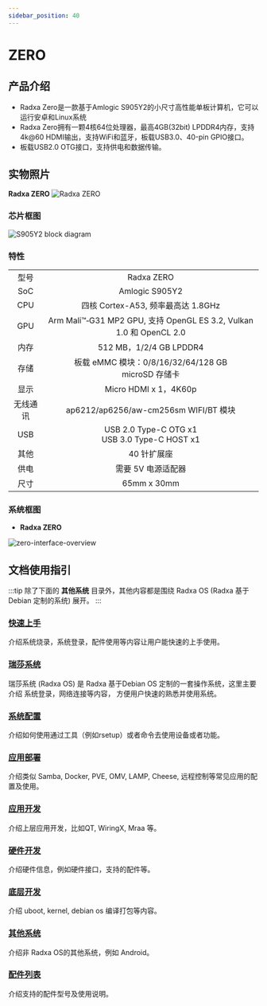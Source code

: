 ```yaml
---
sidebar_position: 40
---
```


# ZERO

## 产品介绍

- Radxa Zero是一款基于Amlogic S905Y2的小尺寸高性能单板计算机，它可以运行安卓和Linux系统
- Radxa Zero拥有一颗4核64位处理器，最高4GB(32bit) LPDDR4内存，支持4k@60 HDMI输出，支持WiFi和蓝牙，板载USB3.0、40-pin GPIO接口。
- 板载USB2.0 OTG接口，支持供电和数据传输。

## 实物照片

**Radxa ZERO**
![Radxa ZERO](/img/zero/zero/Zero_ports.webp)

### 芯片框图

![S905Y2 block diagram](/img/zero/zero/S905Y2-block-digram.webp)

### 特性

<table>
    <tr>
        <td align="center">型号</td>
        <td align="center">Radxa ZERO</td>
    </tr>
    <tr>
        <td align="center">SoC</td>
        <td colspan="2" align="center">Amlogic S905Y2</td>
    </tr>
    <tr>
        <td align="center">CPU</td>
        <td colspan="2" align="center">四核 Cortex-A53, 频率最高达 1.8GHz</td>
    </tr>
    <tr>
        <td align="center">GPU</td>
        <td colspan="2" align="center">Arm Mali™‑G31 MP2 GPU, 支持 OpenGL ES 3.2, Vulkan 1.0 和 OpenCL 2.0</td>
    </tr>
    <tr>
        <td align="center">内存</td>
        <td colspan="2" align="center">512 MB，1/2/4 GB LPDDR4</td>
    </tr>
    <tr>
        <td align="center">存储</td>
        <td align="center">板载 eMMC 模块：0/8/16/32/64/128 GB<br/>microSD 存储卡</td>
    </tr>
    <tr>
        <td align="center">显示</td>
        <td colspan="2" align="center">Micro HDMI x 1，4K60p</td>
    </tr>
    <tr>
        <td align="center">无线通讯</td>
        <td align="center">ap6212/ap6256/aw-cm256sm WIFI/BT 模块</td>
    </tr>
    <tr>
        <td align="center">USB</td>
        <td colspan="2" align="center">USB 2.0 Type-C OTG x1<br/>USB 3.0 Type-C HOST x1</td>
    </tr>
    <tr>
        <td align="center">其他</td>
        <td colspan="2" align="center">40 针扩展座</td>
    </tr>
    <tr>
        <td align="center">供电</td>
        <td colspan="2" align="center">需要 5V 电源适配器</td>
    </tr>
    <tr>
        <td align="center">尺寸</td>
        <td colspan="2" align="center">65mm x 30mm</td>
    </tr>
</table>

### 系统框图

- **Radxa ZERO**

![zero-interface-overview](/img/zero/zero/zero-block-digram.webp)

## 文档使用指引

:::tip
除了下面的 **其他系统** 目录外，其他内容都是围绕 Radxa OS (Radxa 基于 Debian 定制的系统) 展开。
:::

### [快速上手](/zero/zero/getting-started)

介绍系统烧录，系统登录，配件使用等内容让用户能快速的上手使用。

### [瑞莎系统](/zero/zero/radxa-os)

瑞莎系统 (Radxa OS) 是 Radxa 基于Debian OS 定制的一套操作系统，这里主要介绍 系统登录，网络连接等内容，
方便用户快速的熟悉并使用系统。

### [系统配置](/zero/zero/os-config)

介绍如何使用通过工具（例如rsetup）或者命令去使用设备或者功能。

### [应用部署](/zero/zero/apps-deployment)

介绍类似 Samba, Docker, PVE, OMV, LAMP, Cheese, 远程控制等常见应用的配置及使用。

### [应用开发](/zero/zero/app-development)

介绍上层应用开发，比如QT, WiringX, Mraa 等。

### [硬件开发](/zero/zero/hardware-design)

介绍硬件信息，例如硬件接口，支持的配件等。

### [底层开发](/zero/zero/low-level-dev)

介绍 uboot, kernel, debian os 编译打包等内容。

### [其他系统](/zero/zero/other-os)

介绍非 Radxa OS的其他系统，例如 Android。

### [配件列表](/zero/zero/accessories)

介绍支持的配件型号及使用说明。
